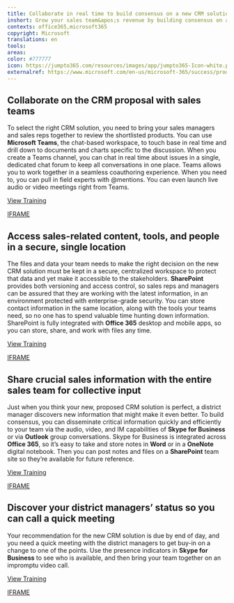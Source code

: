 ```yaml
---
title: Collaborate in real time to build consensus on a new CRM solution
inshort: Grow your sales team&apos;s revenue by building consensus on a new CRM solution in a collaborative, real-time, chat-based workspace.
contexts: office365,microsoft365
copyright: Microsoft
translations: en
tools: 
areas: 
color: #777777
icon: https://jumpto365.com/resources/images/app/jumpto365-Icon-white.png
externalref: https://www.microsoft.com/en-us/microsoft-365/success/productivitylibrary/collaborate-in-real-time-to-build-consensus-on-a-new-crm-solution
---
```


## Collaborate on the CRM proposal with sales teams

To select the right CRM solution, you need to bring your sales managers and sales reps together to review the shortlisted products. You can use **Microsoft Teams**, the chat-based workspace, to touch base in real time and drill down to documents and charts specific to the discussion. When you create a Teams channel, you can chat in real time about issues in a single, dedicated chat forum to keep all conversations in one place. Teams allows you to work together in a seamless coauthoring experience. When you need to, you can pull in field experts with @mentions. You can even launch live audio or video meetings right from Teams.

[View Training](https://support.office.com/article/Video-Productive-conversations-99d33aaa-0743-47c6-a476-eb0a24abcb7e)

[IFRAME](https://www.microsoft.com/en-us/videoplayer/embed/RE1UCnc)

## Access sales-related content, tools, and people in a secure, single location

The files and data your team needs to make the right decision on the new CRM solution must be kept in a secure, centralized workspace to protect that data and yet make it accessible to the stakeholders. **SharePoint** provides both versioning and access control, so sales reps and managers can be assured that they are working with the latest information, in an environment protected with enterprise-grade security. You can store contact information in the same location, along with the tools your teams need, so no one has to spend valuable time hunting down information. SharePoint is fully integrated with **Office 365** desktop and mobile apps, so you can store, share, and work with files any time.

[View Training](https://support.office.com/article/Enable-and-configure-versioning-for-a-list-or-library-1555D642-23EE-446A-990A-BCAB618C7A37)

[IFRAME](https://www.microsoft.com/en-us/videoplayer/embed/RE1UCma)

## Share crucial sales information with the entire sales team for collective input

Just when you think your new, proposed CRM solution is perfect, a district manager discovers new information that might make it even better. To build consensus, you can disseminate critical information quickly and efficiently to your team via the audio, video, and IM capabilities of **Skype for Business** or via **Outlook** group conversations. Skype for Business is integrated across **Office 365**, so it’s easy to take and store notes in **Word** or in a **OneNote** digital notebook. Then you can post notes and files on a **SharePoint** team site so they’re available for future reference.

[View Training](https://support.office.com/article/Video-Communicate-your-way-c50059a4-9114-4c81-8581-bd4fd6e97fc6)

[IFRAME](https://www.microsoft.com/en-us/videoplayer/embed/RE1UF1x)

## Discover your district managers’ status so you can call a quick meeting

Your recommendation for the new CRM solution is due by end of day, and you need a quick meeting with the district managers to get buy-in on a change to one of the points. Use the presence indicators in **Skype for Business** to see who is available, and then bring your team together on an impromptu video call.

[View Training](https://support.office.com/article/Make-calls-with-Skype-for-Business-bc5e084d-ddb9-403d-abd5-fbe99cd8a8ab)

[IFRAME](https://www.microsoft.com/en-us/videoplayer/embed/RE1UMOR)

